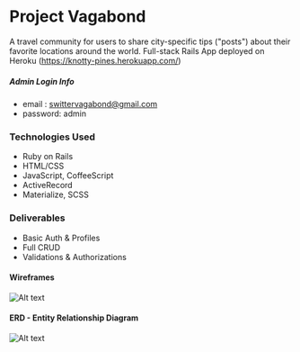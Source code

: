 # Project Vagabond

A travel community for users to share city-specific tips ("posts") about their favorite locations around the world. Full-stack Rails App deployed on Heroku (https://knotty-pines.herokuapp.com/)

##### Admin Login Info
- email : swittervagabond@gmail.com
- password: admin


### Technologies Used

* Ruby on Rails
* HTML/CSS
* JavaScript, CoffeeScript
* ActiveRecord
* Materialize, SCSS

### Deliverables

* Basic Auth & Profiles
* Full CRUD
* Validations & Authorizations

#### Wireframes

![Alt text](http://i.imgur.com/VAFz0Lm.png "Vagabond Wireframes")

#### ERD - Entity Relationship Diagram

![Alt text](https://ga-students.slack.com/files/switt/F23PCP4M8/screenshot_2016-08-22_11.30.21.png "Vagabond ERD")
